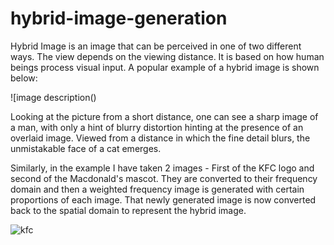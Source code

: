 # hybrid-image-generation

Hybrid Image is an image that can be perceived in one of two different ways. The view depends on the viewing distance. It is based on how human beings process visual input. 
A popular example of a hybrid image is shown below:

![image description() 

Looking at the picture from a short distance, one can see a sharp image of a man, with only a hint of blurry distortion hinting at the presence of an overlaid image. Viewed from a distance in which the fine detail blurs, the unmistakable face of a cat emerges.

Similarly, in the example I have taken 2 images - First of the KFC logo and second of the Macdonald's mascot. They are converted to their frequency domain and then a weighted frequency image is generated with certain proportions of each image. That newly generated image is now converted back to the spatial domain to represent the hybrid image.

![kfc](https://user-images.githubusercontent.com/53681666/76624781-50554580-650c-11ea-8d04-9ce71c9e3ed5.jpg)
